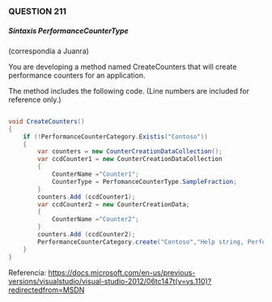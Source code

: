 ### QUESTION 211 

##### Sintaxis PerformanceCounterType

(correspondía a Juanra)

You are developing a method named CreateCounters that will create performance counters for an application.

The method includes the following code. (Line numbers are included for reference only.)



```c#

void CreateCounters()
{
	if (!PerformanceCounterCategory.Existis("Contoso"))
	{
		var counters = new CounterCreationDataCollection();
		var ccdCounter1 = new CounterCreationDataCollection
		{
			CounterName ="Counter1";
			CounterType = PerfomanceCounterType.SampleFraction;
		}
		counters.Add (ccdCounter1);
		var ccdCounter2 = new CounterCreationData;
		{
			CounterName ="Counter2";
		}
		counters.Add (ccdCounter2);
		PerformanceCounterCategory.create("Contoso","Help string, PerformanceCounterCategory.MultiInstance, counters);
	}
}
````

Referencia:
https://docs.microsoft.com/en-us/previous-versions/visualstudio/visual-studio-2012/06tc147t(v=vs.110)?redirectedfrom=MSDN